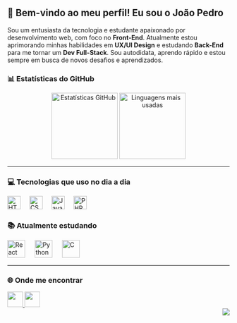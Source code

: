 <h2 align="left">👋 Bem-vindo ao meu perfil! Eu sou o João Pedro</h2>

<p align="left">
Sou um entusiasta da tecnologia e estudante apaixonado por desenvolvimento web, com foco no <strong>Front-End</strong>.  
Atualmente estou aprimorando minhas habilidades em <strong>UX/UI Design</strong> e estudando <strong>Back-End</strong> para me tornar um <strong>Dev Full-Stack</strong>.  
Sou autodidata, aprendo rápido e estou sempre em busca de novos desafios e aprendizados.
</p>


### 📊 Estatísticas do GitHub

<div align="center">
  <img src="https://github-readme-stats.vercel.app/api?username=PedroCruzDm&show_icons=true&include_all_commits=true&count_private=true&theme=radical&locale=pt-br&hide_border=true" height="150" alt="Estatísticas GitHub" />
  <img src="https://github-readme-stats.vercel.app/api/top-langs?username=PedroCruzDm&layout=compact&langs_count=5&theme=radical&locale=pt-br&hide_border=true" height="150" alt="Linguagens mais usadas" />
</div>

---

### 💻 Tecnologias que uso no dia a dia

<div align="left">
  <img src="https://cdn.jsdelivr.net/gh/devicons/devicon/icons/html5/html5-original.svg" height="30" alt="HTML5" />
  <img width="12" />
  <img src="https://cdn.jsdelivr.net/gh/devicons/devicon/icons/css3/css3-original.svg" height="30" alt="CSS3" />
  <img width="12" />
  <img src="https://cdn.jsdelivr.net/gh/devicons/devicon/icons/javascript/javascript-original.svg" height="30" alt="JavaScript" />
  <img width="12" />
  <img src="https://cdn.jsdelivr.net/gh/devicons/devicon/icons/react/react-original.svg" height="30" alt="PHP" />
</div>

### 📚 Atualmente estudando

<div align="left">
    <img src="https://cdn.jsdelivr.net/gh/devicons/devicon/icons/react/react-original.svg" height="40" alt="React" />
    <img width="14" />
    <img src="https://cdn.jsdelivr.net/gh/devicons/devicon/icons/python/python-original.svg" height="40" alt="Python" />
    <img width="14" />
    <img src="https://cdn.jsdelivr.net/gh/devicons/devicon/icons/c/c-original.svg" height="40" alt="C" />
</div>

---

### 🌐 Onde me encontrar

<div align="left">
  <a href="https://www.youtube.com/@ApenasDev" target="_blank">
    <img src="https://img.shields.io/static/v1?message=YouTube&logo=youtube&label=&color=FF0000&logoColor=white&style=for-the-badge" height="35" />
  </a>
  <a href="https://www.linkedin.com/in/jo%C3%A3o-pedro-cruz-237131277/" target="_blank">
    <img src="https://img.shields.io/static/v1?message=LinkedIn&logo=linkedin&label=&color=0077B5&logoColor=white&style=for-the-badge" height="35" />
  </a>
</div>

<img align="right" src="https://visitor-badge.laobi.icu/badge?page_id=PedroCruzDm.PedroCruzDm&left_color=black&right_color=coral" />
